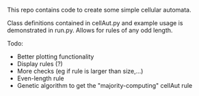 This repo contains code to create some simple cellular automata. 

Class definitions contained in cellAut.py and example usage is demonstrated in run.py. Allows for rules of any odd length.

Todo: 
* Better plotting functionality
* Display rules (?)
* More checks (eg if rule is larger than size,...)
* Even-length  rule
* Genetic algorithm to get the "majority-computing" cellAut rule
